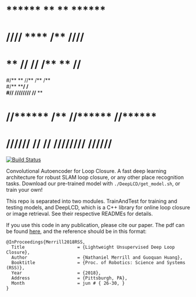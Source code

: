 #   ******      **     **         ****** 
#  **////**    ****   /**        **////**
# **    //    **//**  /**       **    // 
#/**         **  //** /**      /**       
#/**        **********/**      /**       
#//**    **/**//////**/**      //**    **
# //****** /**     /**/******** //****** 
#  //////  //      // ////////   //////



[![Build Status](https://travis-ci.org/rpng/calc.svg?branch=master)](https://travis-ci.org/rpng/calc)

Convolutional Autoencoder for Loop Closure. A fast deep learning architecture for robust SLAM loop closure, or any other place recognition tasks. Download our pre-trained model with `./DeepLCD/get_model.sh`, or train your own!

This repo is separated into two modules. TrainAndTest for training and testing models, and DeepLCD, which is a C++ library for online loop closure or image retrieval. See their respective READMEs for details.  

If you use this code in any publication, please cite our paper. The pdf can be found [here](http://www.roboticsproceedings.org/rss14/p32.pdf), and the reference should be in this format:

```
@InProceedings{Merrill2018RSS,
  Title                    = {Lightweight Unsupervised Deep Loop Closure},
  Author                   = {Nathaniel Merrill and Guoquan Huang},
  Booktitle                = {Proc. of Robotics: Science and Systems (RSS)},
  Year                     = {2018},
  Address                  = {Pittsburgh, PA},
  Month                    = jun # { 26-30, }
}
```
